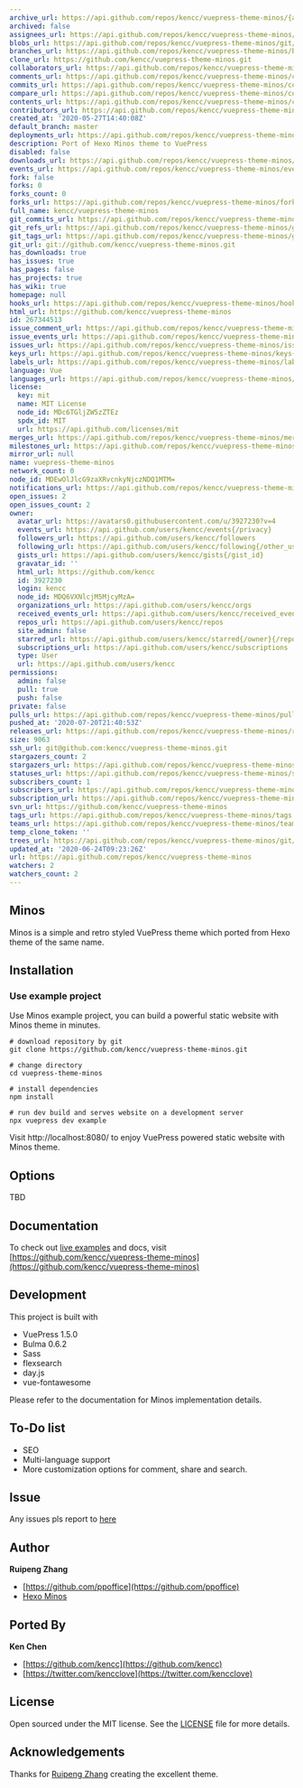 ```yaml
---
archive_url: https://api.github.com/repos/kencc/vuepress-theme-minos/{archive_format}{/ref}
archived: false
assignees_url: https://api.github.com/repos/kencc/vuepress-theme-minos/assignees{/user}
blobs_url: https://api.github.com/repos/kencc/vuepress-theme-minos/git/blobs{/sha}
branches_url: https://api.github.com/repos/kencc/vuepress-theme-minos/branches{/branch}
clone_url: https://github.com/kencc/vuepress-theme-minos.git
collaborators_url: https://api.github.com/repos/kencc/vuepress-theme-minos/collaborators{/collaborator}
comments_url: https://api.github.com/repos/kencc/vuepress-theme-minos/comments{/number}
commits_url: https://api.github.com/repos/kencc/vuepress-theme-minos/commits{/sha}
compare_url: https://api.github.com/repos/kencc/vuepress-theme-minos/compare/{base}...{head}
contents_url: https://api.github.com/repos/kencc/vuepress-theme-minos/contents/{+path}
contributors_url: https://api.github.com/repos/kencc/vuepress-theme-minos/contributors
created_at: '2020-05-27T14:40:08Z'
default_branch: master
deployments_url: https://api.github.com/repos/kencc/vuepress-theme-minos/deployments
description: Port of Hexo Minos theme to VuePress
disabled: false
downloads_url: https://api.github.com/repos/kencc/vuepress-theme-minos/downloads
events_url: https://api.github.com/repos/kencc/vuepress-theme-minos/events
fork: false
forks: 0
forks_count: 0
forks_url: https://api.github.com/repos/kencc/vuepress-theme-minos/forks
full_name: kencc/vuepress-theme-minos
git_commits_url: https://api.github.com/repos/kencc/vuepress-theme-minos/git/commits{/sha}
git_refs_url: https://api.github.com/repos/kencc/vuepress-theme-minos/git/refs{/sha}
git_tags_url: https://api.github.com/repos/kencc/vuepress-theme-minos/git/tags{/sha}
git_url: git://github.com/kencc/vuepress-theme-minos.git
has_downloads: true
has_issues: true
has_pages: false
has_projects: true
has_wiki: true
homepage: null
hooks_url: https://api.github.com/repos/kencc/vuepress-theme-minos/hooks
html_url: https://github.com/kencc/vuepress-theme-minos
id: 267344513
issue_comment_url: https://api.github.com/repos/kencc/vuepress-theme-minos/issues/comments{/number}
issue_events_url: https://api.github.com/repos/kencc/vuepress-theme-minos/issues/events{/number}
issues_url: https://api.github.com/repos/kencc/vuepress-theme-minos/issues{/number}
keys_url: https://api.github.com/repos/kencc/vuepress-theme-minos/keys{/key_id}
labels_url: https://api.github.com/repos/kencc/vuepress-theme-minos/labels{/name}
language: Vue
languages_url: https://api.github.com/repos/kencc/vuepress-theme-minos/languages
license:
  key: mit
  name: MIT License
  node_id: MDc6TGljZW5zZTEz
  spdx_id: MIT
  url: https://api.github.com/licenses/mit
merges_url: https://api.github.com/repos/kencc/vuepress-theme-minos/merges
milestones_url: https://api.github.com/repos/kencc/vuepress-theme-minos/milestones{/number}
mirror_url: null
name: vuepress-theme-minos
network_count: 0
node_id: MDEwOlJlcG9zaXRvcnkyNjczNDQ1MTM=
notifications_url: https://api.github.com/repos/kencc/vuepress-theme-minos/notifications{?since,all,participating}
open_issues: 2
open_issues_count: 2
owner:
  avatar_url: https://avatars0.githubusercontent.com/u/3927230?v=4
  events_url: https://api.github.com/users/kencc/events{/privacy}
  followers_url: https://api.github.com/users/kencc/followers
  following_url: https://api.github.com/users/kencc/following{/other_user}
  gists_url: https://api.github.com/users/kencc/gists{/gist_id}
  gravatar_id: ''
  html_url: https://github.com/kencc
  id: 3927230
  login: kencc
  node_id: MDQ6VXNlcjM5MjcyMzA=
  organizations_url: https://api.github.com/users/kencc/orgs
  received_events_url: https://api.github.com/users/kencc/received_events
  repos_url: https://api.github.com/users/kencc/repos
  site_admin: false
  starred_url: https://api.github.com/users/kencc/starred{/owner}{/repo}
  subscriptions_url: https://api.github.com/users/kencc/subscriptions
  type: User
  url: https://api.github.com/users/kencc
permissions:
  admin: false
  pull: true
  push: false
private: false
pulls_url: https://api.github.com/repos/kencc/vuepress-theme-minos/pulls{/number}
pushed_at: '2020-07-20T21:40:53Z'
releases_url: https://api.github.com/repos/kencc/vuepress-theme-minos/releases{/id}
size: 9063
ssh_url: git@github.com:kencc/vuepress-theme-minos.git
stargazers_count: 2
stargazers_url: https://api.github.com/repos/kencc/vuepress-theme-minos/stargazers
statuses_url: https://api.github.com/repos/kencc/vuepress-theme-minos/statuses/{sha}
subscribers_count: 1
subscribers_url: https://api.github.com/repos/kencc/vuepress-theme-minos/subscribers
subscription_url: https://api.github.com/repos/kencc/vuepress-theme-minos/subscription
svn_url: https://github.com/kencc/vuepress-theme-minos
tags_url: https://api.github.com/repos/kencc/vuepress-theme-minos/tags
teams_url: https://api.github.com/repos/kencc/vuepress-theme-minos/teams
temp_clone_token: ''
trees_url: https://api.github.com/repos/kencc/vuepress-theme-minos/git/trees{/sha}
updated_at: '2020-06-24T09:23:26Z'
url: https://api.github.com/repos/kencc/vuepress-theme-minos
watchers: 2
watchers_count: 2
---
```


## Minos

Minos is a simple and retro styled VuePress theme which ported from Hexo theme of the same name.

## Installation

### Use example project

Use Minos example project, you can build a powerful static website with Minos theme in minutes.

```
# download repository by git
git clone https://github.com/kencc/vuepress-theme-minos.git

# change directory
cd vuepress-theme-minos

# install dependencies
npm install

# run dev build and serves website on a development server
npx vuepress dev example
```

Visit http://localhost:8080/ to enjoy VuePress powered static website with Minos theme.

## Options

TBD

## Documentation

To check out [live examples](https://github.com/kencc/vuepress-theme-minos) and docs, visit [https://github.com/kencc/vuepress-theme-minos](https://github.com/kencc/vuepress-theme-minos)

## Development

This project is built with

- VuePress 1.5.0
- Bulma 0.6.2
- Sass
- flexsearch
- day.js
- vue-fontawesome

Please refer to the documentation for Minos implementation details.

## To-Do list

- SEO
- Multi-language support
- More customization options for comment, share and search.

## Issue

Any issues pls report to [here](https://github.com/kencc/vuepress-theme-minos/issues)

## Author

**Ruipeng Zhang**

- [https://github.com/ppoffice](https://github.com/ppoffice)
- [Hexo Minos](https://github.com/ppoffice/hexo-theme-minos)

## Ported By

**Ken Chen**

- [https://github.com/kencc](https://github.com/kencc)
- [https://twitter.com/kencclove](https://twitter.com/kencclove)

## License

Open sourced under the MIT license. See the [LICENSE](https://github.com/kencc/vuepress-theme-minos/blob/master/README.md) file for more details.

## Acknowledgements

Thanks for [Ruipeng Zhang](https://github.com/ppoffice) creating the excellent theme.
